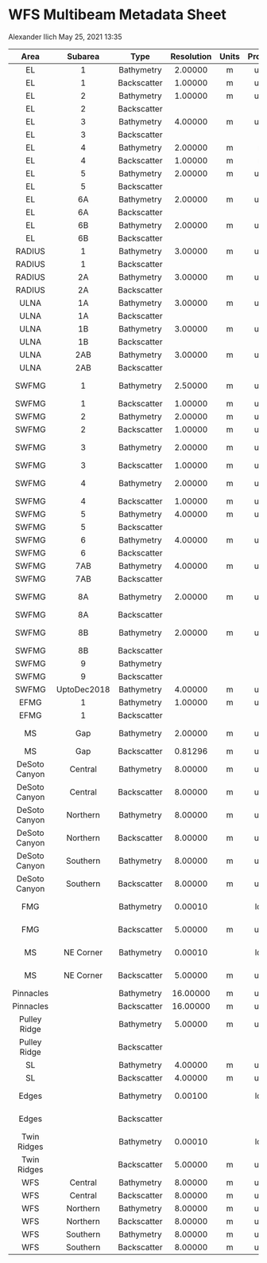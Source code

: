WFS Multibeam Metadata Sheet
================
Alexander Ilich
May 25, 2021 13:35

|     Area      |   Subarea   |    Type     | Resolution | Units | Projection |            Ellipsoid            |                                                    Server\_Location                                                     |                      Filename                       |   Source   | Vessel | Sonar | Frequency\_kHz |
|:-------------:|:-----------:|:-----------:|:----------:|:-----:|:----------:|:-------------------------------:|:-----------------------------------------------------------------------------------------------------------------------:|:---------------------------------------------------:|:----------:|:------:|:-----:|:--------------:|
|      EL       |      1      | Bathymetry  |  2.00000   |   m   |   utm 17   |              WGS84              |                2\_Projects/GIS/C\_Multibeam\_C-SCAMP/Elbow/EL1/Bathymetry/EL1\_Bathymetry\_CUBE\_2m.tiff                |           EL1\_Bathymetry\_CUBE\_2m.tiff            |   CSCAMP   |        |       |                |
|      EL       |      1      | Backscatter |  1.00000   |   m   |   utm 17   |              WGS84              |      2\_Projects/GIS/C\_Multibeam\_C-SCAMP/Elbow/EL1/Backscatter/EL1\_1mTimeSeriesBS\_TrimmedtoMosaic\_AVG800.tiff      |  EL1\_1mTimeSeriesBS\_TrimmedtoMosaic\_AVG800.tiff  |   CSCAMP   |        |       |                |
|      EL       |      2      | Bathymetry  |  1.00000   |   m   |   utm 16   |              WGS84              |                         2\_Projects/GIS/C\_Multibeam\_C-SCAMP/Elbow/EL2/Bathymetry/EL2\_AGU.bag                         |                    EL2\_AGU.bag                     |   CSCAMP   |        |       |                |
|      EL       |      2      | Backscatter |            |       |            |                                 |                                                                                                                         |                                                     |   CSCAMP   |        |       |                |
|      EL       |      3      | Bathymetry  |  4.00000   |   m   |   utm 16   |              WGS84              |                    2\_Projects/GIS/C\_Multibeam\_C-SCAMP/Elbow/EL3/Bathymetry/EL3\_4mSwathBathy.bag                     |                EL3\_4mSwathBathy.bag                |   CSCAMP   |        |       |                |
|      EL       |      3      | Backscatter |            |       |            |                                 |                                                                                                                         |                                                     |   CSCAMP   |        |       |                |
|      EL       |      4      | Bathymetry  |  2.00000   |   m   |    merc    |              WGS84              |                     2\_Projects/GIS/C\_Multibeam\_C-SCAMP/Elbow/EL4/Bathymetry/201804Elbow2mSA.bag                      |                 201804Elbow2mSA.bag                 |   CSCAMP   |        |       |                |
|      EL       |      4      | Backscatter |  1.00000   |   m   |    merc    |              WGS84              |                        2\_Projects/GIS/C\_Multibeam\_C-SCAMP/Elbow/EL4/Backscatter/EL4BS1m.tiff                         |                    EL4BS1m.tiff                     |   CSCAMP   |        |       |                |
|      EL       |      5      | Bathymetry  |  2.00000   |   m   |   utm 16   |              GRS80              |             2\_Projects/GIS/C\_Multibeam\_C-SCAMP/Elbow/EL5/Bathymetry/1809\_EL5\_2mBathy\_PRELIMINARY.bag              |         1809\_EL5\_2mBathy\_PRELIMINARY.bag         |   CSCAMP   |        |       |                |
|      EL       |      5      | Backscatter |            |       |            |                                 |                                                                                                                         |                                                     |   CSCAMP   |        |       |                |
|      EL       |     6A      | Bathymetry  |  2.00000   |   m   |   utm 16   |              GRS80              |                    2\_Projects/GIS/C\_Multibeam\_C-SCAMP/Elbow/EL6/Bathymetry/EL6A\_PRELIMINARY.bag                     |                EL6A\_PRELIMINARY.bag                |   CSCAMP   |        |       |                |
|      EL       |     6A      | Backscatter |            |       |            |                                 |                                                                                                                         |                                                     |   CSCAMP   |        |       |                |
|      EL       |     6B      | Bathymetry  |  2.00000   |   m   |   utm 16   |              GRS80              |                    2\_Projects/GIS/C\_Multibeam\_C-SCAMP/Elbow/EL6/Bathymetry/EL6B\_PRELIMINARY.bag                     |                EL6B\_PRELIMINARY.bag                |   CSCAMP   |        |       |                |
|      EL       |     6B      | Backscatter |            |       |            |                                 |                                                                                                                         |                                                     |   CSCAMP   |        |       |                |
|    RADIUS     |      1      | Bathymetry  |  3.00000   |   m   |   utm 16   |              GRS80              |            2\_Projects/GIS/C\_Multibeam\_C-SCAMP/Radius\_Ulna/RADIUS\_1/Bathymetry/RadiusStepPRELIMINARY.bag            |              RadiusStepPRELIMINARY.bag              |   CSCAMP   |        |       |                |
|    RADIUS     |      1      | Backscatter |            |       |            |                                 |                                                                                                                         |                                                     |   CSCAMP   |        |       |                |
|    RADIUS     |     2A      | Bathymetry  |  3.00000   |   m   |   utm 16   |              GRS80              |        2\_Projects/GIS/C\_Multibeam\_C-SCAMP/Radius\_Ulna/RADIUS\_2/Bathymetry/RadiusStep2A\_PRELIMINARY\_3m.bag        |          RadiusStep2A\_PRELIMINARY\_3m.bag          |   CSCAMP   |        |       |                |
|    RADIUS     |     2A      | Backscatter |            |       |            |                                 |                                                                                                                         |                                                     |   CSCAMP   |        |       |                |
|     ULNA      |     1A      | Bathymetry  |  3.00000   |   m   |   utm 16   |              GRS80              |           2\_Projects/GIS/C\_Multibeam\_C-SCAMP/Radius\_Ulna/ULNA\_1/Bathymetry/ULbow1A\_PRELIMINARY\_3m.bag            |            ULbow1A\_PRELIMINARY\_3m.bag             |   CSCAMP   |        |       |                |
|     ULNA      |     1A      | Backscatter |            |       |            |                                 |                                                                                                                         |                                                     |   CSCAMP   |        |       |                |
|     ULNA      |     1B      | Bathymetry  |  3.00000   |   m   |   utm 16   |              GRS80              |           2\_Projects/GIS/C\_Multibeam\_C-SCAMP/Radius\_Ulna/ULNA\_1/Bathymetry/ULbow1B\_PRELIMINARY\_3m.bag            |            ULbow1B\_PRELIMINARY\_3m.bag             |   CSCAMP   |        |       |                |
|     ULNA      |     1B      | Backscatter |            |       |            |                                 |                                                                                                                         |                                                     |   CSCAMP   |        |       |                |
|     ULNA      |     2AB     | Bathymetry  |  3.00000   |   m   |   utm 16   |              GRS80              |        2\_Projects/GIS/C\_Multibeam\_C-SCAMP/Radius\_Ulna/ULNA\_2/Bathymetry/UlnaLedge2A2B\_PRELIMINARY\_3m.bag         |         UlnaLedge2A2B\_PRELIMINARY\_3m.bag          |   CSCAMP   |        |       |                |
|     ULNA      |     2AB     | Backscatter |            |       |            |                                 |                                                                                                                         |                                                     |   CSCAMP   |        |       |                |
|     SWFMG     |      1      | Bathymetry  |  2.50000   |   m   |   utm 16   | +a=6378137 +rf=298.257220143428 |              2\_Projects/GIS/C\_Multibeam\_C-SCAMP/SWFMG/SWFMG1/Bathymetry/CUBE/SWFMGMay2016\_2.5mCube.bag              |             SWFMGMay2016\_2.5mCube.bag              |   CSCAMP   |        |       |                |
|     SWFMG     |      1      | Backscatter |  1.00000   |   m   |   utm 16   |              WGS84              |             2\_Projects/GIS/C\_Multibeam\_C-SCAMP/SWFMG/SWFMG1/Backscatter/SWFMGMay2016\_1mBackScatter.tiff             |          SWFMGMay2016\_1mBackScatter.tiff           |   CSCAMP   |        |       |                |
|     SWFMG     |      2      | Bathymetry  |  2.00000   |   m   |   utm 16   |              WGS84              |           2\_Projects/GIS/C\_Multibeam\_C-SCAMP/SWFMG/SWFMG2/Bathymetry/Swath\_Angle/SWFMG2June2016\_2m.tiff            |               SWFMG2June2016\_2m.tiff               |   CSCAMP   |        |       |                |
|     SWFMG     |      2      | Backscatter |  1.00000   |   m   |   utm 16   |              WGS84              |        2\_Projects/GIS/C\_Multibeam\_C-SCAMP/SWFMG/SWFMG2/Backscatter/SWFMG2June2016\_1mBackScatter\_cropped.tif        |     SWFMG2June2016\_1mBackScatter\_cropped.tif      |   CSCAMP   |        |       |                |
|     SWFMG     |      3      | Bathymetry  |  2.00000   |   m   |   utm 17   | +a=6378137 +rf=298.257220143428 |              2\_Projects/GIS/C\_Multibeam\_C-SCAMP/SWFMG/SWFMG3/Bathymetry/CUBE/SWFMG3July2016Cube\_2m.bag              |             SWFMG3July2016Cube\_2m.bag              |   CSCAMP   |        |       |                |
|     SWFMG     |      3      | Backscatter |  1.00000   |   m   |   utm 17   |              WGS84              |                2\_Projects/GIS/C\_Multibeam\_C-SCAMP/SWFMG/SWFMG3/Backscatter/SWFMG3July2016\_1mBS.tiff                 |              SWFMG3July2016\_1mBS.tiff              |   CSCAMP   |        |       |                |
|     SWFMG     |      4      | Bathymetry  |  2.00000   |   m   |   utm 17   | +a=6378137 +rf=298.257220143428 |                   2\_Projects/GIS/C\_Multibeam\_C-SCAMP/SWFMG/SWFMG4/Bathymetry/CUBE/SWFMG4Cube2m.bag                   |                  SWFMG4Cube2m.bag                   |   CSCAMP   |        |       |                |
|     SWFMG     |      4      | Backscatter |  1.00000   |   m   |   utm 17   |              WGS84              |                 2\_Projects/GIS/C\_Multibeam\_C-SCAMP/SWFMG/SWFMG4/Backscatter/SWFMG4BeamAverage1m.tiff                 |              SWFMG4BeamAverage1m.tiff               |   CSCAMP   |        |       |                |
|     SWFMG     |      5      | Bathymetry  |  4.00000   |   m   |   utm 16   |              WGS84              |                  2\_Projects/GIS/C\_Multibeam\_C-SCAMP/SWFMG/SWFMG5/Bathymetry/SWFMG5\_4mCUBEBathy.bag                  |               SWFMG5\_4mCUBEBathy.bag               |   CSCAMP   |        |       |                |
|     SWFMG     |      5      | Backscatter |            |       |            |                                 |                                                                                                                         |                                                     |   CSCAMP   |        |       |                |
|     SWFMG     |      6      | Bathymetry  |  4.00000   |   m   |   utm 16   |              WGS84              |             2\_Projects/GIS/C\_Multibeam\_C-SCAMP/SWFMG/SWFMG6\_WFMG1/Bathymetry/Cube/WFMG\_4mCUBEBathy.bag             |                WFMG\_4mCUBEBathy.bag                |   CSCAMP   |        |       |                |
|     SWFMG     |      6      | Backscatter |            |       |            |                                 |                                                                                                                         |                                                     |   CSCAMP   |        |       |                |
|     SWFMG     |     7AB     | Bathymetry  |  4.00000   |   m   |   utm 16   |              WGS84              |              2\_Projects/GIS/C\_Multibeam\_C-SCAMP/SWFMG/SWFMG7\_WGMG2/Bathymetry/WFMG2\_4mSwathBathy.bag               |               WFMG2\_4mSwathBathy.bag               |   CSCAMP   |        |       |                |
|     SWFMG     |     7AB     | Backscatter |            |       |            |                                 |                                                                                                                         |                                                     |   CSCAMP   |        |       |                |
|     SWFMG     |     8A      | Bathymetry  |  2.00000   |   m   |   utm 16   |              GRS80              |       2\_Projects/GIS/C\_Multibeam\_C-SCAMP/SWFMG/SWFMG8\_WFMG3/Bathymetry/1809\_WFMG3C\_2mBathy\_PRELIMINARY.bag       |       1809\_WFMG3C\_2mBathy\_PRELIMINARY.bag        |   CSCAMP   |        |       |                |
|     SWFMG     |     8A      | Backscatter |            |       |            |                                 |                                                                                                                         |                                                     |   CSCAMP   |        |       |                |
|     SWFMG     |     8B      | Bathymetry  |  2.00000   |   m   |   utm 16   |              GRS80              |       2\_Projects/GIS/C\_Multibeam\_C-SCAMP/SWFMG/SWFMG8\_WFMG3/Bathymetry/1809\_WFMG3D\_2mBathy\_PRELIMINARY.bag       |       1809\_WFMG3D\_2mBathy\_PRELIMINARY.bag        |   CSCAMP   |        |       |                |
|     SWFMG     |     8B      | Backscatter |            |       |            |                                 |                                                                                                                         |                                                     |   CSCAMP   |        |       |                |
|     SWFMG     |      9      | Bathymetry  |            |       |            |                                 |                                                                                                                         |                                                     |   CSCAMP   |        |       |                |
|     SWFMG     |      9      | Backscatter |            |       |            |                                 |                                                                                                                         |                                                     |   CSCAMP   |        |       |                |
|     SWFMG     | UptoDec2018 | Bathymetry  |  4.00000   |   m   |   utm 16   |              WGS84              |          2\_Projects/GIS/C\_Multibeam\_C-SCAMP/SWFMG/Combined Bathy/SWFMG\_UptoDec2018/SWFMG\_UptoDec2018.tif           |               SWFMG\_UptoDec2018.tif                |   CSCAMP   |        |       |                |
|     EFMG      |      1      | Bathymetry  |  1.00000   |   m   |   utm 16   |              WGS84              |           2\_Projects/GIS/C\_Multibeam\_C-SCAMP/SWFMG/EFMG/EFMG1/Bathymetry/EastFMG1mswathangleApril2017.bag            |          EastFMG1mswathangleApril2017.bag           |   CSCAMP   |        |       |                |
|     EFMG      |      1      | Backscatter |            |       |            |                                 |                                                                                                                         |                                                     |   CSCAMP   |        |       |                |
|      MS       |     Gap     | Bathymetry  |  2.00000   |   m   |   utm 16   | +a=6378137 +rf=298.257220143428 |          2\_Projects/GIS/C\_Multibeam\_C-SCAMP/MS\_Gap/Bathymetry/Madison\_Swanson\_Gap\_2m\_Swath\_Bathy.bag           |     Madison\_Swanson\_Gap\_2m\_Swath\_Bathy.bag     |   CSCAMP   |        |       |                |
|      MS       |     Gap     | Backscatter |  0.81296   |   m   |   utm 16   |              WGS84              |      2\_Projects/GIS/C\_Multibeam\_C-SCAMP/MS\_Gap/Backscatter/WBII2016\_04\_MadisonSwansonGap\_Snippetgeotiff.tif      | WBII2016\_04\_MadisonSwansonGap\_Snippetgeotiff.tif |   CSCAMP   |        |       |                |
| DeSoto Canyon |   Central   | Bathymetry  |  8.00000   |   m   |   utm 16   |              WGS84              |     2\_Projects/GIS/G\_Multibeam\_Other\_Sources/DeSoto\_Canyon/Bathymetry/Central\_Bathymetry/cenbathg/w001001.adf     |                     w001001.adf                     |    USGS    |        |       |                |
| DeSoto Canyon |   Central   | Backscatter |  8.00000   |   m   |   utm 16   |              WGS84              |    2\_Projects/GIS/G\_Multibeam\_Other\_Sources/DeSoto\_Canyon/Backscatter/Central\_Backscatter/cenmosg/w001001.adf     |                     w001001.adf                     |    USGS    |        |       |                |
| DeSoto Canyon |  Northern   | Bathymetry  |  8.00000   |   m   |   utm 16   |              WGS84              |    2\_Projects/GIS/G\_Multibeam\_Other\_Sources/DeSoto\_Canyon/Bathymetry/Northern\_Bathymetry/nthbathg/w001001.adf     |                     w001001.adf                     |    USGS    |        |       |                |
| DeSoto Canyon |  Northern   | Backscatter |  8.00000   |   m   |   utm 16   |              WGS84              |    2\_Projects/GIS/G\_Multibeam\_Other\_Sources/DeSoto\_Canyon/Backscatter/Northern\_Backscatter/nthmosg/w001001.adf    |                     w001001.adf                     |    USGS    |        |       |                |
| DeSoto Canyon |  Southern   | Bathymetry  |  8.00000   |   m   |   utm 16   |              WGS84              |    2\_Projects/GIS/G\_Multibeam\_Other\_Sources/DeSoto\_Canyon/Bathymetry/Southern\_Bathymetry/sthbathg/w001001.adf     |                     w001001.adf                     |    USGS    |        |       |                |
| DeSoto Canyon |  Southern   | Backscatter |  8.00000   |   m   |   utm 16   |              WGS84              |    2\_Projects/GIS/G\_Multibeam\_Other\_Sources/DeSoto\_Canyon/Backscatter/Southern\_Backscatter/sthmosg/w001001.adf    |                     w001001.adf                     |    USGS    |        |       |                |
|      FMG      |             | Bathymetry  |  0.00010   |       |  longlat   |              GRS80              |          2\_Projects/GIS/G\_Multibeam\_Other\_Sources/Florida\_Middle\_Grounds\_HAPC/Bathymetry/2006\_fmg.asc           |                    2006\_fmg.asc                    | David Naar |        |       |                |
|      FMG      |             | Backscatter |  5.00000   |   m   |   utm 16   | +a=6378137 +rf=298.257220143428 | 2\_Projects/GIS/G\_Multibeam\_Other\_Sources/Florida\_Middle\_Grounds\_HAPC/Backscatter/2006\_07\_fmg\_5m\_NAfixed.tif  |           2006\_07\_fmg\_5m\_NAfixed.tif            | David Naar |        |       |                |
|      MS       |  NE Corner  | Bathymetry  |  0.00010   |       |  longlat   |              NAD83              |     2\_Projects/GIS/G\_Multibeam\_Other\_Sources/Madison\_Swanson\_MPA/NEcorner/Bathymetry/2002\_madison\_0001.asc      |               2002\_madison\_0001.asc               | David Naar |        |       |                |
|      MS       |  NE Corner  | Backscatter |  5.00000   |   m   |   utm 16   | +a=6378137 +rf=298.257220143428 |    2\_Projects/GIS/G\_Multibeam\_Other\_Sources/Madison\_Swanson\_MPA/NEcorner/Backscatter/2002\_07\_Madison\_5m.tif    |              2002\_07\_Madison\_5m.tif              | David Naar |        |       |                |
|   Pinnacles   |             | Bathymetry  |  16.00000  |   m   |   utm 16   |              WGS84              |                  2\_Projects/GIS/G\_Multibeam\_Other\_Sources/Pinnacles/Bathymetry/bathyg/w001001.adf                   |                     w001001.adf                     |    USGS    |        |       |                |
|   Pinnacles   |             | Backscatter |  16.00000  |   m   |   utm 16   |              WGS84              |                   2\_Projects/GIS/G\_Multibeam\_Other\_Sources/Pinnacles/Backscatter/mosg/w001001.adf                   |                     w001001.adf                     |    USGS    |        |       |                |
| Pulley Ridge  |             | Bathymetry  |  5.00000   |   m   |   utm 17   |              NAD83              |                2\_Projects/GIS/G\_Multibeam\_Other\_Sources/Pulley\_Ridge/Bathymetry/allpr\_filcrop.asc                 |                 allpr\_filcrop.asc                  |    USGS    |        |       |                |
| Pulley Ridge  |             | Backscatter |            |       |            |                                 |                                                                                                                         |                                                     |    USGS    |        |       |                |
|      SL       |             | Bathymetry  |  4.00000   |   m   |   utm 16   |              WGS84              |           2\_Projects/GIS/G\_Multibeam\_Other\_Sources/Steamboat\_Lumps\_MPA/Bathymetry/sbbathyg/w001001.adf            |                     w001001.adf                     |    USGS    |        |       |                |
|      SL       |             | Backscatter |  4.00000   |   m   |   utm 16   |              WGS84              |            2\_Projects/GIS/G\_Multibeam\_Other\_Sources/Steamboat\_Lumps\_MPA/Backscatter/sbmosg/w001001.adf            |                     w001001.adf                     |    USGS    |        |       |                |
|     Edges     |             | Bathymetry  |  0.00100   |       |  longlat   |              GRS80              | 2\_Projects/GIS/G\_Multibeam\_Other\_Sources/The\_Edges\_Seasonal\_MPA/Bathymetry/TheEdges\_2005\_08\_corridor\_001.asc |        TheEdges\_2005\_08\_corridor\_001.asc        | David Naar |        |       |                |
|     Edges     |             | Backscatter |            |       |            |                                 |                                                                                                                         |                                                     | David Naar |        |       |                |
|  Twin Ridges  |             | Bathymetry  |  0.00010   |       |  longlat   |              NAD83              |            2\_Projects/GIS/G\_Multibeam\_Other\_Sources/Twin\_Ridges/Bathymetry/2002\_twin\_ridges\_0001.asc            |            2002\_twin\_ridges\_0001.asc             | David Naar |        |       |                |
|  Twin Ridges  |             | Backscatter |  5.00000   |   m   |   utm 16   | +a=6378137 +rf=298.257220143428 |          2\_Projects/GIS/G\_Multibeam\_Other\_Sources/Twin\_Ridges/Backscatter/2002\_07\_twin\_ridges\_5m.tif           |           2002\_07\_twin\_ridges\_5m.tif            | David Naar |        |       |                |
|      WFS      |   Central   | Bathymetry  |  8.00000   |   m   |   utm 16   |              WGS84              |        2\_Projects/GIS/G\_Multibeam\_Other\_Sources/West\_Florida\_Shelf/Central/Bathymetry/cbathyg/w001001.adf         |                     w001001.adf                     |    USGS    |        |       |                |
|      WFS      |   Central   | Backscatter |  8.00000   |   m   |   utm 16   |              WGS84              |         2\_Projects/GIS/G\_Multibeam\_Other\_Sources/West\_Florida\_Shelf/Central/Backscatter/cmosg/w001001.adf         |                     w001001.adf                     |    USGS    |        |       |                |
|      WFS      |  Northern   | Bathymetry  |  8.00000   |   m   |   utm 16   |              WGS84              |        2\_Projects/GIS/G\_Multibeam\_Other\_Sources/West\_Florida\_Shelf/Northern/Bathymetry/nbathyg/w001001.adf        |                     w001001.adf                     |    USGS    |        |       |                |
|      WFS      |  Northern   | Backscatter |  8.00000   |   m   |   utm 16   |              WGS84              |        2\_Projects/GIS/G\_Multibeam\_Other\_Sources/West\_Florida\_Shelf/Northern/Backscatter/nmosg/w001001.adf         |                     w001001.adf                     |    USGS    |        |       |                |
|      WFS      |  Southern   | Bathymetry  |  8.00000   |   m   |   utm 16   |              WGS84              |        2\_Projects/GIS/G\_Multibeam\_Other\_Sources/West\_Florida\_Shelf/Southern/Bathymetry/sbathyg/w001001.adf        |                     w001001.adf                     |    USGS    |        |       |                |
|      WFS      |  Southern   | Backscatter |  8.00000   |   m   |   utm 16   |              WGS84              |        2\_Projects/GIS/G\_Multibeam\_Other\_Sources/West\_Florida\_Shelf/Southern/Backscatter/smosg/w001001.adf         |                     w001001.adf                     |    USGS    |        |       |                |
